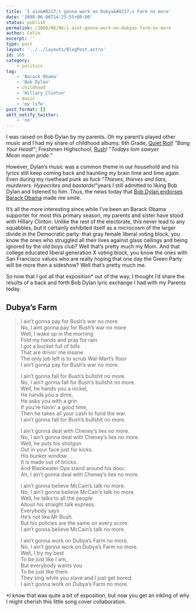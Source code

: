 ```yaml
---
title: 'I ain&#8217;t gonna work on Dubya&#8217;s Farm no more'
date: '2008-06-06T14:25:55+00:00'
status: publish
permalink: /2008/06/06/i-aint-gonna-work-on-dubyas-farm-no-more
author: Colin
excerpt: ''
type: post
layout: '../../layouts/BlogPost.astro'
id: 165
category:
    - politics
tag:
    - 'Barack Obama'
    - 'Bob Dylan'
    - childhood
    - 'Hillary Clinton'
    - music
    - 'my life'
post_format: []
aktt_notify_twitter:
    - 'no'
---
```

I was raised on Bob Dylan by my parents. Oh my parent’s played other music and I had my share of childhood albums: 6th Grade, [Quiet Riot](https://en.wikipedia.org/wiki/Quiet_Riot)! “*Bang Your Head!*“; Freshmen Highschool, [Rush](https://en.wikipedia.org/wiki/Rush_(band))! “*Todays tom sawyer  
Mean mean pride.*”

However, Dylan’s music was a common theme in our household and his lyrics still keep coming back and haunting my brain time and time again. Even during my rivethead punk as fuck “*Thieves, thieves and liars, murderers. Hypocrites and bastards!*“years I still admitted to liking Bob Dylan and listened to him. Thus, the news today that [Bob Dylan endorses Barack Obama](https://entertainment.timesonline.co.uk/tol/arts_and_entertainment/visual_arts/article4074327.ece) made me smile.

It’s all the more interesting since while I’ve been an Barack Obama supporter for most this primary season, my parents and sister have stood with Hillary Clinton. Unlike the rest of the electorate, this never lead to any squabbles, but it certainly exhibited itself as a microcosm of the larger divide in the Democratic party: that gray female liberal voting block, you know the ones who struggled all their lives against glass ceilings and being ignored by the old boys club? Well that’s pretty much my Mom. And that college educated liberal generation X voting block, you know the ones with San Francisco values who are really hoping that one day the Green Party will be more then a sideshow? Well that’s pretty much me.

So now that I got all that exposition\* out of the way, I thought I’d share the results of a back and forth Bob Dylan lyric exchange I had with my Parents today.

Dubya’s Farm
------------

> I ain’t gonna pay for Bush’s war no more  
> No, I aint gonna pay for Bush’s war no more  
> Well, I wake up in the morning  
> Fold my hands and pray for rain  
> I got a bucket full of bills  
> That are drivin’ me insane  
> The only job left is to scrub Wal-Mart’s floor  
> I ain’t gonna pay for Bush’s war no more.
> 
> I ain’t gonna fall for Bush’s bullshit no more.  
> No, I ain’t gonna fall for Bush’s bullshit no more.  
> Well, he hands you a nickel,  
> He hands you a dime,  
> He asks you with a grin  
> If you’re havin’ a good time,  
> Then he takes all your cash to fund the war.  
> I ain’t gonna fall for Bush’s bullshit no more.
> 
> I ain’t gonna deal with Cheney’s lies no more.  
> No, I ain’t gonna deal with Cheney’s lies no more.  
> Well, he puts his shotgun  
> Out in your face just for kicks.  
> His bunker window  
> It is made out of bricks.  
> And Blackwater Ops stand around his door.  
> Ah, I ain’t gonna deal with Cheney’s lies no more.
> 
> I ain’t gonna believe McCain’s talk no more.  
> No, I ain’t gonna believe McCain’s talk no more.  
> Well, he talks to all the people  
> About his straight talk express.  
> Everybody says  
> He’s not like Mr Bush.  
> But his policies are the same on every score.  
> I ain’t gonna believe McCain’s talk no more.
> 
> I ain’t gonna work on Dubya’s Farm no more.  
> No, I ain’t gonna work on Dubya’s Farm no more.  
> Well, I try my best  
> To be just like I am,  
> But everybody wants you  
> To be just like them.  
> They sing while you slave and I just get bored.  
> I ain’t gonna work on Dubya’s Farm no more.

\*I know that was quite a bit of exposition, but now you get an inkling of why I might cherish this little song cover collaboration.